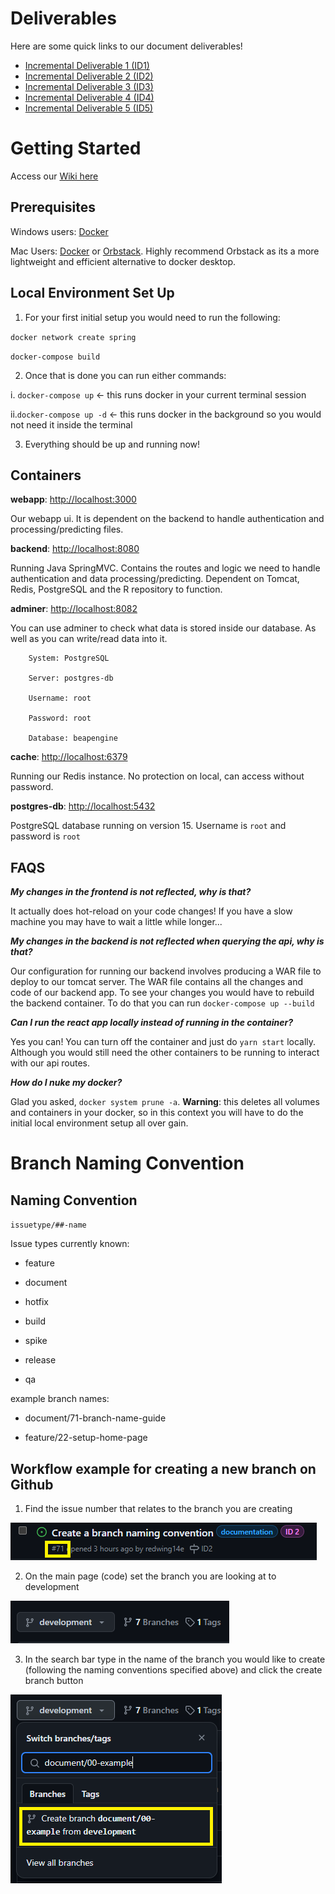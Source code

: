 # Deliverables
Here are some quick links to our document deliverables!
- [Incremental Deliverable 1 (ID1)](/documents/ID1)
- [Incremental Deliverable 2 (ID2)](/documents/ID2)
- [Incremental Deliverable 3 (ID3)](/documents/ID3)
- [Incremental Deliverable 4 (ID4)](/documents/ID4)
- [Incremental Deliverable 5 (ID5)](/documents/ID5)

# Getting Started

Access our [Wiki here](https://github.com/UniversityOfSaskatchewanCMPT371/term-project-2024-team-3/wiki)

## Prerequisites

Windows users: [Docker](https://docs.docker.com/desktop/install/windows-install/)

Mac Users: [Docker](https://docs.docker.com/desktop/install/mac-install/) or [Orbstack](https://orbstack.dev/download). Highly recommend Orbstack as its a more lightweight and efficient alternative to docker desktop.

## Local Environment Set Up

  

1. For your first initial setup you would need to run the following:

`docker network create spring`

`docker-compose build`

2. Once that is done you can run either commands:

i. `docker-compose up` <- this runs docker in your current terminal session

ii.`docker-compose up -d` <- this runs docker in the background so you would not need it inside the terminal

3. Everything should be up and running now!

## Containers

**webapp**: [http://localhost:3000](http://localhost:3000/)

Our webapp ui. It is dependent on the backend to handle authentication and processing/predicting files.

**backend**: [http://localhost:8080](http://localhost:8080/)

Running Java SpringMVC. Contains the routes and logic we need to handle authentication and data processing/predicting. Dependent on Tomcat, Redis, PostgreSQL and the R repository to function.

**adminer**: [http://localhost:8082](http://localhost:8082/)

You can use adminer to check what data is stored inside our database. As well as you can write/read data into it.
```
    System: PostgreSQL
    
    Server: postgres-db
    
    Username: root
    
    Password: root
    
    Database: beapengine
```
**cache**: [http://localhost:6379](http://localhost:6379/)

Running our Redis instance. No protection on local, can access without password.

**postgres-db**: [http://localhost:5432](http://localhost:5432/)

PostgreSQL database running on version 15. Username is `root` and password is `root`

  

## FAQS

***My changes in the frontend is not reflected, why is that?***

It actually does hot-reload on your code changes! If you have a slow machine you may have to wait a little while longer...

***My changes in the backend is not reflected when querying the api, why is that?***

Our configuration for running our backend involves producing a WAR file to deploy to our tomcat server. The WAR file contains all the changes and code of our backend app. To see your changes you would have to rebuild the backend container. To do that you can run `docker-compose up --build`

***Can I run the react app locally instead of running in the container?***

Yes you can! You can turn off the container and just do `yarn start` locally. Although you would still need the other containers to be running to interact with our api routes.

***How do I nuke my docker?***

Glad you asked, `docker system prune -a`. **Warning**: this deletes all volumes and containers in your docker, so in this context you will have to do the initial local environment setup all over gain.
  
# Branch Naming Convention

## Naming Convention

`issuetype/##-name`

Issue types currently known:

- feature

- document

- hotfix

- build

- spike

- release

- qa

  
  

example branch names:

- document/71-branch-name-guide

- feature/22-setup-home-page

  
  
  
  

## Workflow example for creating a new branch on Github

1. Find the issue number that relates to the branch you are creating

![Alt text](/documents/assets/image.png)

2. On the main page (code) set the branch you are looking at to development

![Alt text](/documents/assets/image-1.png)

3. In the search bar type in the name of the branch you would like to create (following the naming conventions specified above) and click the create branch button

![Alt text](/documents/assets/image-2.png)

